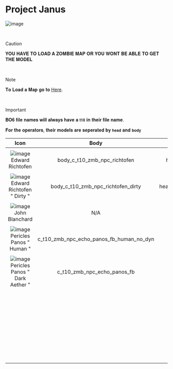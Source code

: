 # Project Janus

![image](https://github.com/user-attachments/assets/669c9eb0-7bf5-4ebb-bfe2-6e3b33b6f842)


<br>

> [!CAUTION]
>
> 
> 𝐘𝐎𝐔 𝐇𝐀𝐕𝐄 𝐓𝐎 𝐋𝐎𝐀𝐃 𝐀 𝐙𝐎𝐌𝐁𝐈𝐄 𝐌𝐀𝐏 𝐎𝐑 𝐘𝐎𝐔 𝐖𝐎𝐍𝐓 𝐁𝐄 𝐀𝐁𝐋𝐄 𝐓𝐎 𝐆𝐄𝐓 𝐓𝐇𝐄 𝐌𝐎𝐃𝐄𝐋
> 
> 
> 


<br>

> [!NOTE]
> 
> 𝐓𝐨 𝐋𝐨𝐚𝐝 𝐚 𝐌𝐚𝐩 𝐠𝐨 𝐭𝐨 [Here](https://github.com/ImSimpy/BO6-Codenames/blob/main/Zombies/Maps/Zombies.md).
>


<br>

> [!IMPORTANT]
> 
> 𝐁𝐎𝟔 𝐟𝐢𝐥𝐞 𝐧𝐚𝐦𝐞𝐬 𝐰𝐢𝐥𝐥 𝐚𝐥𝐰𝐚𝐲𝐬 𝐡𝐚𝐯𝐞 𝐚 `𝐭𝟏𝟎` 𝐢𝐧 𝐭𝐡𝐞𝐢𝐫 𝐟𝐢𝐥𝐞 𝐧𝐚𝐦𝐞.
>
> 𝐅𝐨𝐫 𝐭𝐡𝐞 𝐨𝐩𝐞𝐫𝐚𝐭𝐨𝐫𝐬, 𝐭𝐡𝐞𝐢𝐫 𝐦𝐨𝐝𝐞𝐥𝐬 𝐚𝐫𝐞 𝐬𝐞𝐩𝐞𝐫𝐚𝐭𝐞𝐝 𝐛𝐲 `𝐡𝐞𝐚𝐝` 𝐚𝐧𝐝 `𝐛𝐨𝐝𝐲`
>


| Icon | Body | Head | 
| :--: | :--: | :--: |
| | | | |
![image](https://github.com/user-attachments/assets/6b1f9c8e-ead7-4de5-9906-fb10c3f6d999)<br> Edward Richtofen | body_c_t10_zmb_npc_richtofen | head_c_t10_zmb_npc_richtofen | 
| | | | | 
![image](https://github.com/user-attachments/assets/33cd8237-2161-4537-b623-5ddff37c6ebd)<br> Edward Richtofen " Dirty " |  body_c_t10_zmb_npc_richtofen_dirty | head_c_t10_zmb_npc_richtofen_dirty | 
| | | | |
![image](https://github.com/user-attachments/assets/c35d9ed0-f14d-416a-a0c3-3e3d1edfdbdb)<br> John Blanchard | N/A | N/A | 
| | | | | 
![image](https://github.com/user-attachments/assets/07334626-5312-4855-b4a9-c1d954e6da22)<br> Pericles Panos " Human "| c_t10_zmb_npc_echo_panos_fb_human_no_dyn | N/A | 
| | | | | 
![image](https://github.com/user-attachments/assets/c30bde33-2da0-41f7-b4a0-bcdd40ec0922)<br> Pericles Panos " Dark Aether " | c_t10_zmb_npc_echo_panos_fb | N/A | 
| | | | | 
 <br> |  |  | 
| | | | | 
 <br> |  |  | 
| | | | | 
 <br> |  |  | 
| | | | | 
 <br> |  |  | 
| | | | | 
 <br> |  |  | 
| | | | | 
 <br> |  |  | 
| | | | | 
 <br> |  |  | 
| | | | | 






